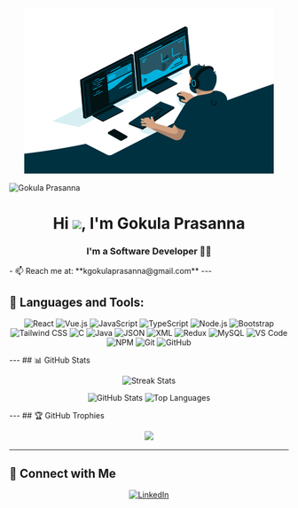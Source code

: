 <div align="center"><a href="#"><img width="450" height="300" src="https://github.com/Gokul-prasanna19/Gokul-prasanna19/blob/main/code.gif"/></a></div>
<p align="left">
  <img src="https://komarev.com/ghpvc/?username=Gokul-prasanna19&label=Profile%20views&color=0e75b6&style=flat" alt="Gokula Prasanna" />
</p>
<h1 align="center">Hi <img src="https://raw.githubusercontent.com/MartinHeinz/MartinHeinz/master/wave.gif" width="30px">, I'm Gokula Prasanna</h1>
<h3 align="center">I'm a Software Developer 👨‍💻</h3>
- 📫 Reach me at: **kgokulaprasanna@gmail.com** <!-- (Update with your real email if you'd like) -->
---



## 🚀 Languages and Tools:
<p align="center">
  <img src="https://img.icons8.com/color/48/000000/react-native.png" title="React"/>
  <img src="https://img.icons8.com/color/48/000000/vue-js.png" title="Vue.js"/>
  <img src="https://img.icons8.com/color/48/000000/javascript--v1.png" title="JavaScript"/>
  <img src="https://img.icons8.com/color/48/000000/typescript.png" title="TypeScript"/>
  <img src="https://img.icons8.com/color/48/000000/nodejs.png" title="Node.js"/>
  <img src="https://img.icons8.com/color/48/000000/bootstrap.png" title="Bootstrap"/>
  <img src="https://img.icons8.com/color/48/000000/tailwindcss.png" title="Tailwind CSS"/>
  <img src="https://img.icons8.com/color/48/000000/c-programming.png" title="C"/>
  <img src="https://img.icons8.com/color/48/000000/java-coffee-cup-logo.png" title="Java"/>
  <img src="https://img.icons8.com/color/48/000000/json-download.png" title="JSON"/>
  <img src="https://img.icons8.com/color/48/000000/xml.png" title="XML"/>
  <img src="https://img.icons8.com/color/48/000000/redux.png" title="Redux"/>
  <img src="https://img.icons8.com/color/48/000000/mysql-logo.png" title="MySQL"/>
  <img src="https://img.icons8.com/color/48/000000/visual-studio-code-2019.png" title="VS Code"/>
  <img src="https://img.icons8.com/color/48/000000/npm.png" title="NPM"/>
  <img src="https://img.icons8.com/color/48/000000/git.png" title="Git"/>
  <img src="https://img.icons8.com/ios-filled/50/000000/github.png" title="GitHub"/>
</p>
---
## 📊 GitHub Stats
<p align="center">
  <img src="https://github-readme-streak-stats.herokuapp.com/?user=Gokul-prasanna19&theme=black-ice&hide_border=true&stroke=0000&background=060A0CD0" alt="Streak Stats"/>
</p>
<p align="center">
  <img src="https://github-readme-stats.vercel.app/api?username=Gokul-prasanna19&show_icons=true&theme=react&hide_border=true&bg_color=0D1117" alt="GitHub Stats"/>
  <img src="https://github-readme-stats.vercel.app/api/top-langs/?username=Gokul-prasanna19&layout=compact&theme=react&hide_border=true&bg_color=0D1117" alt="Top Languages"/>
</p>
---
## 🏆 GitHub Trophies
<p align="center">
  <img src="https://github-profile-trophy.vercel.app/?username=Gokul-prasanna19&column=10&theme=onedark"/>
</p>

---

## 🔗 Connect with Me

<p align="center">
  <a href="https://www.linkedin.com/in/gokulaprasanna-kamalakkannan-481208279" target="_blank">
    <img src="https://img.icons8.com/fluent/48/000000/linkedin.png" alt="LinkedIn"/>
  </a>
</p>
